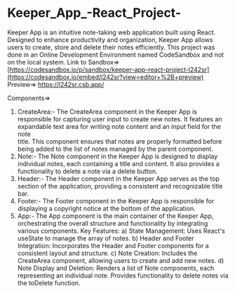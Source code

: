 # Keeper_App_-React_Project-
Keeper App is an intuitive note-taking web application built using React. Designed to enhance productivity and organization, Keeper App allows users to create, store and delete their notes efficiently.
This project was done in an Online Development Environment named CodeSandbox and not on the local system.
Link to Sandbox=> [https://codesandbox.io/p/sandbox/keeper-app-react-project-l242sr](https://codesandbox.io/embed/l242sr?view=editor+%2B+preview)
Preview=> https://l242sr.csb.app/

Components=>
1) CreateArea:- The CreateArea component in the Keeper App is responsible for capturing user input to create new notes. It features an expandable text area for writing note content and an input field for the note     
               title. This component ensures that notes are properly formatted before being added to the list of notes managed by the parent component.
2) Note:- The Note component in the Keeper App is designed to display individual notes, each containing a title and content. It also provides a functionality to delete a note via a delete button.
3) Header:- The Header component in the Keeper App serves as the top section of the application, providing a consistent and recognizable title bar.
4) Footer:- The Footer component in the Keeper App is responsible for displaying a copyright notice at the bottom of the application.
5) App:- The App component is the main container of the Keeper App, orchestrating the overall structure and functionality by integrating various components.
        Key Features:
        a) State Management: Uses React's useState to manage the array of notes.
        b) Header and Footer Integration: Incorporates the Header and Footer components for a consistent layout and structure.
        c) Note Creation: Includes the CreateArea component, allowing users to create and add new notes.
        d) Note Display and Deletion: Renders a list of Note components, each representing an individual note. Provides functionality to delete notes via the toDelete function.
